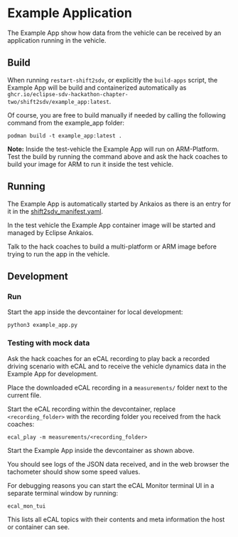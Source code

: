 # Example Application

The Example App show how data from the vehicle can be received by an application running in the vehicle.

## Build

When running `restart-shift2sdv`, or explicitly the `build-apps` script, the Example App will be build and containerized automatically as `ghcr.io/eclipse-sdv-hackathon-chapter-two/shift2sdv/example_app:latest`.

Of course, you are free to build manually if needed by calling the following command from the example_app folder:

```shell
podman build -t example_app:latest .
```

**Note:** Inside the test-vehicle the Example App will run on ARM-Platform. Test the build by running the command above and ask the hack coaches to build your image for ARM to run it inside the test vehicle.

## Running

The Example App is automatically started by Ankaios as there is an entry for it in the [shift2sdv_manifest.yaml](shift2sdv_manifest.yaml).

In the test vehicle the Example App container image will be started and managed by Eclipse Ankaios.

Talk to the hack coaches to build a multi-platform or ARM image before trying to run the app in the vehicle.

## Development

### Run

Start the app inside the devcontainer for local development:

```shell
python3 example_app.py
```

### Testing with mock data

Ask the hack coaches for an eCAL recording to play back a recorded driving scenario with eCAL and to receive the vehicle dynamics data in the Example App for development.

Place the downloaded eCAL recording in a `measurements/` folder next to the current file.

Start the eCAL recording within the devcontainer, replace `<recording_folder>` with the recording folder you received from the hack coaches:

```shell
ecal_play -m measurements/<recording_folder>
```

Start the Example App inside the devcontainer as shown above.

You should see logs of the JSON data received, and in the web browser the tachometer should show some speed values.

For debugging reasons you can start the eCAL Monitor terminal UI in a separate terminal window by running:

```shell
ecal_mon_tui
```

This lists all eCAL topics with their contents and meta information the host or container can see.
